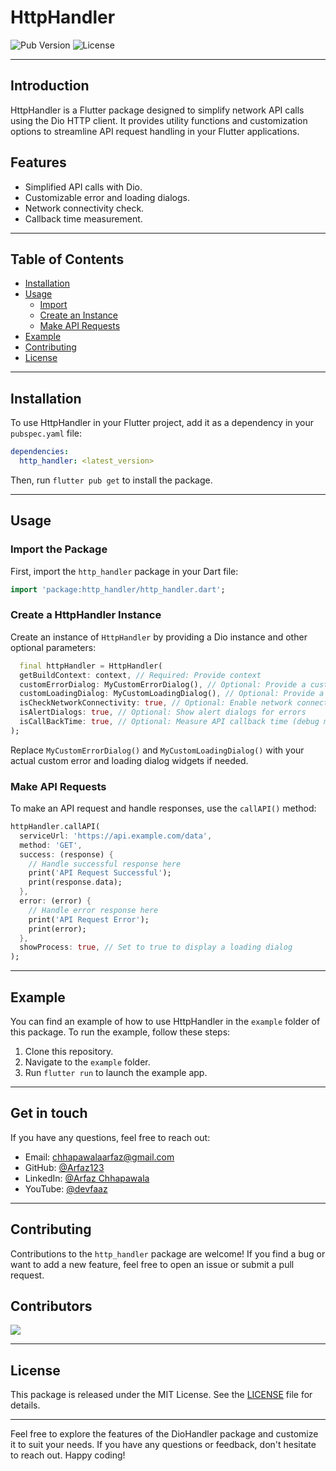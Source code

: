 
# HttpHandler

![Pub Version](https://img.shields.io/pub/v/http_handler)
![License](https://img.shields.io/badge/license-MIT-blue.svg)

---

## Introduction

HttpHandler is a Flutter package designed to simplify network API calls using the Dio HTTP client. It provides utility functions and customization options to streamline API request handling in your Flutter applications.

## Features

- Simplified API calls with Dio.
- Customizable error and loading dialogs.
- Network connectivity check.
- Callback time measurement.

---

## Table of Contents

- [Installation](#installation)
- [Usage](#usage)
    - [Import](#import-the-package)
    - [Create an Instance](#create-a-httphandler-instance)
    - [Make API Requests](#make-api-requests)
- [Example](#example)
- [Contributing](#contributing)
- [License](#license)

---

## Installation

To use HttpHandler in your Flutter project, add it as a dependency in your `pubspec.yaml` file:

```yaml
dependencies:
  http_handler: <latest_version>
```

Then, run `flutter pub get` to install the package.

---

## Usage

### Import the Package

First, import the `http_handler` package in your Dart file:

```dart
import 'package:http_handler/http_handler.dart';
```

### Create a HttpHandler Instance

Create an instance of `HttpHandler` by providing a Dio instance and other optional parameters:

```dart
  final httpHandler = HttpHandler(
  getBuildContext: context, // Required: Provide context
  customErrorDialog: MyCustomErrorDialog(), // Optional: Provide a custom error dialog widget
  customLoadingDialog: MyCustomLoadingDialog(), // Optional: Provide a custom loading dialog widget
  isCheckNetworkConnectivity: true, // Optional: Enable network connectivity check
  isAlertDialogs: true, // Optional: Show alert dialogs for errors
  isCallBackTime: true, // Optional: Measure API callback time (debug mode)
);
```

Replace `MyCustomErrorDialog()` and `MyCustomLoadingDialog()` with your actual custom error and loading dialog widgets if needed.

### Make API Requests

To make an API request and handle responses, use the `callAPI()` method:

```dart
httpHandler.callAPI(
  serviceUrl: 'https://api.example.com/data',
  method: 'GET',
  success: (response) {
    // Handle successful response here
    print('API Request Successful');
    print(response.data);
  },
  error: (error) {
    // Handle error response here
    print('API Request Error');
    print(error);
  },
  showProcess: true, // Set to true to display a loading dialog
);
```

---

## Example

You can find an example of how to use HttpHandler in the `example` folder of this package. To run the example, follow these steps:

1. Clone this repository.
2. Navigate to the `example` folder.
3. Run `flutter run` to launch the example app.

---

## Get in touch

If you have any questions, feel free to reach out:

- Email: chhapawalaarfaz@gmail.com
- GitHub: [@Arfaz123](https://github.com/Arfaz123)
- LinkedIn: [@Arfaz Chhapawala](https://www.linkedin.com/in/arfaz-chhapawala-501357234)
- YouTube: [@devfaaz](https://www.youtube.com/@devfaaz)

---

## Contributing

Contributions to the `http_handler` package are welcome! If you find a bug or want to add a new feature, feel free to open an issue or submit a pull request.

## Contributors

<a href="https://github.com/Arfaz123/http_handler/graphs/contributors">
    <img src="https://contrib.rocks/image?repo=Arfaz123/http_handler" />
</a>

---

## License

This package is released under the MIT License. See the [LICENSE](LICENSE) file for details.

---

Feel free to explore the features of the DioHandler package and customize it to suit your needs. If you have any questions or feedback, don't hesitate to reach out. Happy coding!